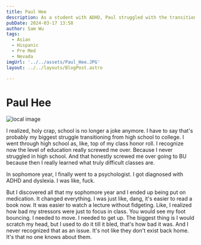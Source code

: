```yaml
---
title: Paul Hee
description: As a student with ADHD, Paul struggled with the transition to college. 
pubDate: 2024-03-17 13:58
author: Sam Wu
tags:
  - Asian
  - Hispanic
  - Pre Med
  - Nevada
imgUrl: '../../assets/Paul_Hee.JPG'
layout: ../../layouts/BlogPost.astro

---
```

# Paul Hee

![local image](../../assets/Paul_Hee.JPG)

I realized, holy crap, school is no longer a joke anymore. I have to say that's probably my biggest struggle transitioning from high school to college. I went through high school as, like, top of my class honor roll. I recognize now the level of education really screwed me over. Because I never struggled in high school. And that honestly screwed me over going to BU because then I really learned what truly difficult classes are.

In sophomore year, I finally went to a psychologist. I got diagnosed with ADHD and dyslexia. I was like, fuck. 

But I discovered all that my sophomore year and I ended up being put on medication. It changed everything. I was just like, dang, it's easier to read a book now. It was easier to watch a lecture without fidgeting. Like, I realized how bad my stressors were just to focus in class. You would see my foot bouncing. I needed to move. I needed to get up. The biggest thing is I would scratch my head, but I used to do it till it bled, that's how bad it was. And I never recognized that as an issue. It's not like they don't exist back home. It's that no one knows about them.


